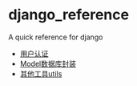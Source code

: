 # django_reference
A quick reference  for django

* [用户认证](./admin.md)
* [Model数据库封装](./models数据类型.md)
* [其他工具utils](./utils.md)

